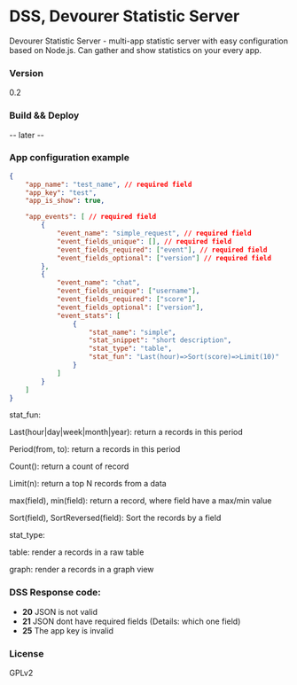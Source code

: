 # DSS, Devourer Statistic Server

Devourer Statistic Server - multi-app statistic server with easy configuration based on Node.js. Can gather and show statistics on your every app.

### Version
0.2

### Build && Deploy

-- later --

### App configuration example

```json
{
	"app_name": "test_name", // required field
	"app_key": "test", 
	"app_is_show": true,

	"app_events": [ // required field
		{
			"event_name": "simple_request", // required field
			"event_fields_unique": [], // required field
			"event_fields_required": ["event"], // required field
			"event_fields_optional": ["version"] // required field
		},
		{
			"event_name": "chat",
			"event_fields_unique": ["username"],
			"event_fields_required": ["score"],
			"event_fields_optional": ["version"],
			"event_stats": [
				{
					"stat_name": "simple",
					"stat_snippet": "short description",
					"stat_type": "table",
					"stat_fun": "Last(hour)=>Sort(score)=>Limit(10)"
				}
			]
		}
	]
}
```

stat_fun:

Last(hour|day|week|month|year): return a records in this period

Period(from, to): return a records in this period

Count(): return a count of record

Limit(n): return a top N records from a data

max(field), min(field): return a record, where field have a max/min value

Sort(field), SortReversed(field): Sort the records by a field


stat_type:

table: render a records in a raw table

graph: render a records in a graph view

### DSS Response code:
- **20** JSON is not valid
- **21** JSON dont have required fields (Details: which one field)
- **25** The app key is invalid


### License
GPLv2
